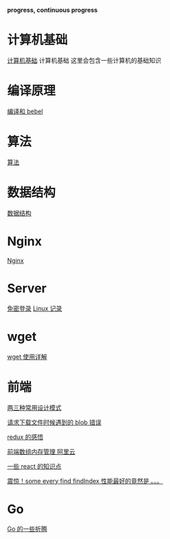 **progress, continuous progress**

# 计算机基础

[计算机基础](./Basics/Basics.md)
计算机基础 这里会包含一些计算机的基础知识

# 编译原理

[编译和 bebel](./Compilation/Compilation.md)

# 算法

[算法](./Algorithm/Algorithm.md)

# 数据结构

[数据结构](./DataStructure/DataStructure.md)

# Nginx

[Nginx](./Nginx/Nginx.md)

# Server

[免密登录](./Server/FreePassWord.md)
[Linux 记录](./Server/Linux.md)

# wget

[wget 使用详解](https://wangchujiang.com/linux-command/c/wget.html)

# 前端

[两三种常用设计模式](./Frontend/DesignPatterns.md)

[请求下载文件时候遇到的 blob 错误](./Frontend/BlobError.md)

[redux 的感悟](./Frontend/Redux.md)

[前端数组内存管理 阿里云](https://developer.aliyun.com/article/765017)

[一些 react 的知识点](./Frontend/React.md)

[震惊！some every find findIndex 性能最好的竟然是 。。。](./Frontend/Performance.md)

# Go

[Go 的一些折腾](./Server/Golang/Golang.md)
